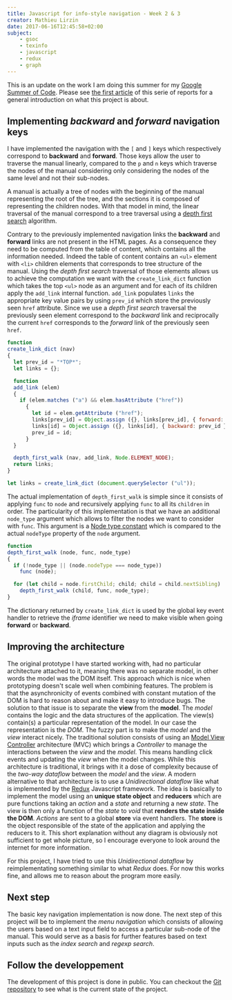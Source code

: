 ```yaml
---
title: Javascript for info-style navigation - Week 2 & 3
creator: Mathieu Lirzin
date: 2017-06-16T12:45:58+02:00
subject:
    - gsoc
    - texinfo
    - javascript
    - redux
    - graph
---
```


This is an update on the work I am doing this summer for my [Google Summer of Code](https://summerofcode.withgoogle.com/projects/#6199074135998464).  Please see [the first article](http://mathieu.lirzin.emi.u-bordeaux.fr/2017/06/03/gsoc2017-1/) of this serie of reports for a general introduction on what this project is about.

## Implementing *backward* and *forward* navigation keys

I have implemented the navigation with the `[` and `]` keys which respectively correspond to **backward** and **forward**. Those keys allow the user to traverse the manual linearly, compared to the `p` and `n` keys which traverse the nodes of the manual considering only considering the nodes of the same level and not their sub-nodes.

A manual is actually a tree of nodes with the beginning of the manual representing the root of the tree, and the sections it is composed of representing the children nodes.  With that model in mind, the linear traversal of the manual correspond to a tree traversal using a [depth first search](https://en.wikipedia.org/wiki/Depth-first_search) algorithm.

Contrary to the previously implemented navigation links the **backward** and **forward** links are not present in the HTML pages.  As a consequence they need to be computed from the table of content, which contains all the information needed.  Indeed the table of content contains an `<ul>` element with `<li>` children elements that corresponds to tree structure of the manual.  Using the *depth first search* traversal of those elements allows us to achieve the computation we want with the `create_link_dict` function which takes the top `<ul>` node as an argument and for each of its children apply the `add_link` internal function.  `add_link` populates `links` the appropriate key value pairs by using `prev_id` which store the previously seen `href` attribute.  Since we use a *depth first search* traversal the previously seen element correspond to the *backward* link and reciprocally the current `href` corresponds to the *forward* link of the previously seen `href`. 

```javascript
function
create_link_dict (nav)
{
  let prev_id = "*TOP*";
  let links = {};

  function
  add_link (elem)
  {
    if (elem.matches ("a") && elem.hasAttribute ("href"))
      {
        let id = elem.getAttribute ("href");
        links[prev_id] = Object.assign ({}, links[prev_id], { forward: id });
        links[id] = Object.assign ({}, links[id], { backward: prev_id });
        prev_id = id;
      }
  }

  depth_first_walk (nav, add_link, Node.ELEMENT_NODE);
  return links;
}

let links = create_link_dict (document.querySelector ("ul"));
```

The actual implementation of `depth_first_walk` is simple since it consists of applying `func` to `node` and recursively applying `func` to all its `children` in order.  The particularity of this implementation is that we have an additional `node_type` argument which allows to filter the nodes we want to consider with `func`.  This argument is a [Node type constant](https://developer.mozilla.org/en-US/docs/Web/API/Node/nodeType#Node_type_constants) which is compared to the actual `nodeType` property of the `node` argument.

```javascript
function
depth_first_walk (node, func, node_type)
{
  if (!node_type || (node.nodeType === node_type))
    func (node);

  for (let child = node.firstChild; child; child = child.nextSibling)
    depth_first_walk (child, func, node_type);
}
```

The dictionary returned by `create_link_dict` is used by the global key event handler to retrieve the *iframe* identifier we need to make visible when going **forward** or **backward**.

## Improving the architecture

The original prototype I have started working with, had no particular architecture attached to it, meaning there was no separate model, in other words the model was the DOM itself.  This approach which is nice when prototyping doesn't scale well when combining features.  The problem is that the asynchronicity of events combined with constant mutation of the DOM is hard to reason about and  make it easy to introduce bugs.  The solution to that issue is to separate the **view** from the **model**.  The *model* contains the logic and the data structures of the application.  The view(s) contain(s) a particular representation of the model.  In our case the representation is the *DOM*.  The fuzzy part is to make the *model* and the *view* interact nicely.  The traditional solution consists of using an [Model View Controller](https://en.wikipedia.org/wiki/Model%E2%80%93view%E2%80%93controller) architecture (MVC) which brings a *Controller* to manage the interactions between the *view* and the *model*.  This means handling click events and updating the *view* when the model changes.  While this architecture is traditional, it brings with it a dose of complexity because of the *two-way dataflow* between the *model* and the *view*.  A modern alternative to that architecture is to use a *Unidirectional dataflow* like what is implemented by the [Redux](http://redux.js.org/) Javascript framework.  The idea is basically to implement the model using an **unique state object** and **reducers** which are pure functions taking an *action* and a *state* and returning a new *state*.  The view is then only a function of the *state* to *void* that **renders the state inside the DOM**.  *Actions* are sent to a global **store** via event handlers.  The **store** is the object responsible of the state of the application and applying the reducers to it.  This short explanation without any diagram is obviously not sufficient to get whole picture, so I encourage everyone to look around the internet for more information.

For this project, I have tried to use this *Unidirectional dataflow* by reimplementating something similar to what *Redux* does.  For now this works fine, and allows me to reason about the program more easily.

## Next step

The basic key navigation implementation is now done.  The next step of this project will be to implement the *menu navigation* which consists of allowing the users based on a text input field to access a particular sub-node of the manual.  This would serve as a basis for further features based on text inputs such as the *index search* and *regexp search*. 

## Follow the developpement

The development of this project is done in public.  You can checkout the [Git repository](https://notabug.org/mthl/texinfo) to see what is the current state of the project.
